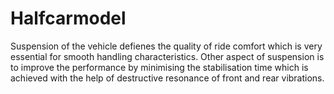 # Halfcarmodel
Suspension of the vehicle defienes the quality of ride comfort which is very essential for smooth handling characteristics. Other aspect of suspension is to improve the performance by minimising the stabilisation time which is achieved with the help of destructive resonance of front and rear vibrations.
